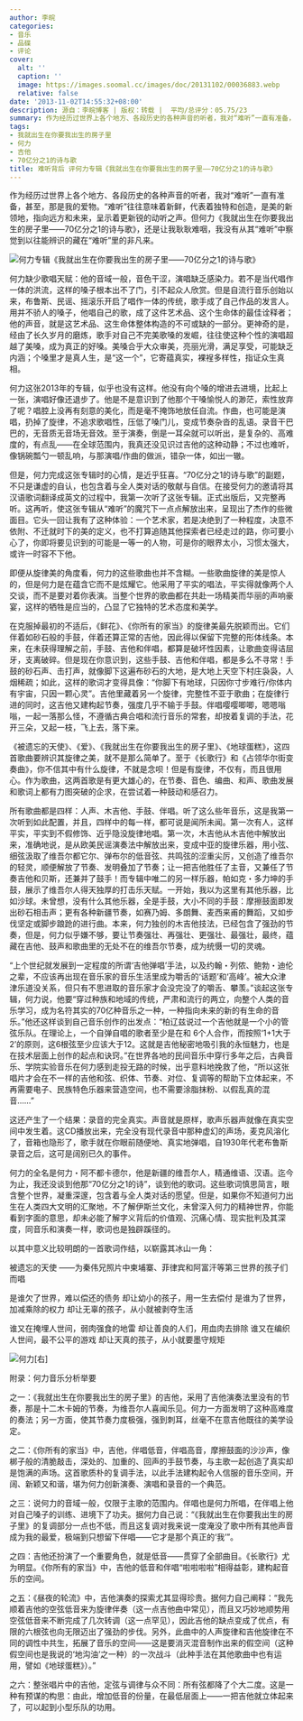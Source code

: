 ```yaml
---
author: 李皖
categories:
- 音乐
- 品碟
- 评论
cover:
  alt: ''
  caption: ''
  image: https://images.soomal.cc/images/doc/20131102/00036883.webp
  relative: false
date: '2013-11-02T14:55:32+08:00'
description: 源自：李皖博客 | 版权：转载 |  平均/总评分：05.75/23
summary: 作为经历过世界上各个地方、各段历史的各种声音的听者，我对“难听”一直有准备，甚至，那是我的爱物。“难听”往往意味着新鲜，代表着独特和创造，是美的新领地，指向远方和未来，呈示着更新锐的动听之声。但何力《我就出生在你要我出生的房子里――70亿分之1的诗与歌》，还是让我耿耿难咽……
tags:
- 我就出生在你要我出生的房子里
- 何力
- 吉他
- 70亿分之1的诗与歌
title: 难听背后 评何力专辑《我就出生在你要我出生的房子里――70亿分之1的诗与歌》
---
```


作为经历过世界上各个地方、各段历史的各种声音的听者，我对“难听”一直有准备，甚至，那是我的爱物。“难听”往往意味着新鲜，代表着独特和创造，是美的新领地，指向远方和未来，呈示着更新锐的动听之声。但何力《我就出生在你要我出生的房子里――70亿分之1的诗与歌》，还是让我耿耿难咽，我没有从其“难听”中察觉到以往能辨识的藏在“难听”里的非凡来。

![何力专辑《我就出生在你要我出生的房子里――70亿分之1的诗与歌》](https://images.soomal.cc/images/doc/20131102/00036881.webp)





何力缺少歌唱天赋：他的音域一般，音色干涩，演唱缺乏感染力。若不是当代唱作一体的洪流，这样的嗓子根本出不了门，引不起众人欣赏。但是自流行音乐创始以来，布鲁斯、民谣、摇滚乐开启了唱作一体的传统，歌手成了自己作品的发言人。用并不骄人的嗓子，他唱自己的歌，成了这件艺术品、这个生命体的最佳诠释者；他的声音，就是这艺术品、这生命体整体构造的不可或缺的一部分。更神奇的是，经由了长久岁月的磨炼，歌手对自己不完美歌嗓的发崛，往往使这种个性的演唱超越了美嗓，成为真正的好嗓。美嗓合乎大众审美，亮丽光滑，满足享受，可能缺乏内涵；个嗓里才是真人生，是“这一个”，它寄蕴真实，裸裎多样性，指证众生真相。

何力这张2013年的专辑，似乎也没有这样。他没有向个嗓的增进去进境，比起上一张，演唱好像还退步了。他是不是意识到了他那个干嗓愉悦人的渺茫，索性放弃了呢？唱腔上没再有刻意的美化，而是毫不掩饰地放任自流。作曲，也可能是演唱，扔掉了旋律，不追求歌唱性，压低了嗓门儿，变成节奏杂沓的乱语。录音干巴巴的，无音质无音场无音效。至于演奏，倒是一耳朵就可以听出，是复杂的、高难度的，有点乱――在全球范围内，我真还没见识过吉他的这种动静；不过也难听，像锅碗瓢勺一顿乱响，与那演唱/作曲的做派，错杂一体，如出一辙。

但是，何力完成这张专辑时的心情，是近乎狂喜。“70亿分之1的诗与歌”的副题，不只是谦虚的自认，也包含着与全人类对话的敬献与自信。在接受何力的邀请将其汉语歌词翻译成英文的过程中，我第一次听了这张专辑。正式出版后，又完整再听。这再听，使这张专辑从“难听”的魔咒下一点点解放出来，呈现出了杰作的些微面目。它头一回让我有了这种体验：一个艺术家，若是决绝到了一种程度，决意不依附、不迁就时下的美的定义，也不打算追随其他探索者已经走过的路，你可要小心了，你即将要见识到的可能是一等一的人物，可是你的眼界太小，习惯太强大，或许一时容不下他。

即便从旋律美的角度看，何力的这些歌曲也并不含糊。一些歌曲旋律的美是惊人的，但是何力是在蕴含它而不是炫耀它。他采用了平实的唱法，平实得就像两个人交谈，而不是要对着你表演。当整个世界的歌曲都在共赴一场精美而华丽的声响豪宴，这样的牺牲是应当的，凸显了它独特的艺术态度和美学。

在克服掉最初的不适后，《鲜花》、《你所有的家当》的旋律美最先脱颖而出。它们伴着如砂石般的手鼓，伴着还算正常的吉他，因此得以保留下完整的形体线条。本来，在未获得理解之前，手鼓、吉他和伴唱，都算是破坏性因素，让歌曲变得诘屈牙，支离破碎。但是现在你意识到，这些手鼓、吉他和伴唱，都是多么不寻常！手鼓的砂石声、击打声，就像脚下这遍布砂石的大地，是大地上天空下村庄袅袅，人烟稀疏；如此，这样的歌词才变得具像：“你脚下有地球，只因你寸步难行/你体内有宇宙，只因一颗心灵”。吉他里藏着另一个旋律，完整性不亚于歌曲；在旋律行进的同时，这吉他又建构起节奏，强度几乎不输于手鼓。伴唱嘤嘤唧唧，嗯嗯嗡嗡，一起一落那么怪，不遵循古典合唱和流行音乐的常套，却按着复调的手法，花开三朵，又起一枝，飞上去，落下来。

《被遗忘的天使》、《爱》、《我就出生在你要我出生的房子里》、《地球蛋糕》，这四首歌曲要辨识其旋律之美，就不是那么简单了。至于《长歌行》和《占领华尔街变奏曲》，你不信其中有什么旋律，不就是念呗！但是有旋律，不仅有，而且很用心。作为歌曲，这两首歌是有更大雄心的，在节奏、音色、编曲、和声、歌曲发展和歌词上都有力图突破的企求，在尝试着一种鼓动和感召力。

所有歌曲都是四样：人声、木吉他、手鼓、伴唱。听了这么些年音乐，这是我第一次听到如此配置，并且，四样中的每一样，都可说是闻所未闻。第一次有人，这样平实，平实到不假修饰、近乎隐没旋律地唱。第一次，木吉他从木吉他中解放出来，准确地说，是从欧美民谣演奏法中解放出来，变成中亚的旋律乐器，用小弦、细弦汲取了维吾尔都它尔、弹布尔的低音弦、共鸣弦的涩重尖厉，又创造了维吾尔的轻灵，顺便解放了节奏、发明叠加了节奏；让一把吉他胜任了主音，又兼任了节奏吉他和贝斯，还兼并了鼓手！而专辑中唯二的另一样乐器，帕如克・多力坤的手鼓，展示了维吾尔人得天独厚的打击乐天赋。一开始，我以为这里有其他乐器，比如沙球。未曾想，没有什么其他乐器，全是手鼓，大小不同的手鼓：摩擦鼓面即发出砂石相击声；更有各种新疆节奏，如赛乃姆、多朗舞、麦西来甫的舞蹈，又如步伐坚定或脚步踉跄的进行曲。本来，何力独创的木吉他技法，已经包含了强劲的节奏，但是，何力似乎嫌不够，要让节奏强壮、再强壮、更强壮、最强壮，最终，蕴藏在吉他、鼓声和歌曲里的无处不在的维吾尔节奏，成为统慑一切的灵魂。

“上个世纪就发展到一定程度的所谓‘吉他弹唱’手法，以及约翰・列侬、鲍勃・迪伦之辈，不应该再出现在音乐家的音乐生活里成为嚼舌的‘话题’和‘高峰’。被大众津津乐道没关系，但只有不思进取的音乐家才会没完没了的嚼舌、攀羡。”谈起这张专辑，何力说，他要“穿过种族和地域的传统，严肃和流行的两立，向整个人类的音乐学习，成为名符其实的70亿种音乐之一种，一种指向未来的新的有生命的音乐。”他还这样谈到自己音乐创作的出发点：“柏辽兹说过一个吉他就是一个小的管弦乐队。在理论上，一个自弹自唱的歌者至少是在和 6个人合作，而按照‘1+1大于2’的原则，这6根弦至少应该大于12。这就是吉他秘密地吸引我的永恒魅力，也是在技术层面上创作的起点和诀窍。”在世界各地的民间音乐中穿行多年之后，古典音乐、学院实验音乐在何力感到走投无路的时候，出乎意料地挽救了他，“所以这张唱片才会在不一样的吉他和弦、织体、节奏、对位、复调等的帮助下立体起来，不再需要电子、民族特色乐器来营造空间，也不需要涂脂抹粉、以假乱真的混音……”

这还产生了一个结果：录音的完全真实。声音就是原样，歌声乐器声就像在真实空间中发生着。这CD播放出来，完全没有现代录音中那种虚幻的声场，麦克风溶化了，音箱也隐形了，歌手就在你眼前随便地、真实地弹唱，自1930年代老布鲁斯录音之后，这可是阔别已久的事件。

何力的全名是何力・阿不都卡德尔，他是新疆的维吾尔人，精通维语、汉语。迄今为止，我还没谈到他那“70亿分之1的诗”，谈到他的歌词。这些歌词慎思简言，眼含整个世界，凝重深邃，包含着与全人类对话的愿望。但是，如果你不知道何力出生在人类四大文明的汇聚地，不了解伊斯兰文化，未曾深入何力的精神世界，你能看到字面的意思，却未必能了解字义背后的价值观、沉痛心情、现实批判及其深度，同音乐和演奏一样，歌词也是独辟蹊径的。

以其中意义比较明朗的一首歌词作结，以崭露其冰山一角：


被遗忘的天使
――为秦伟兄照片中柬埔寨、菲律宾和阿富汗等第三世界的孩子们而唱

是谁欠了世界，难以偿还的债务
却让幼小的孩子，用一生去偿付
是谁为了世界，加减乘除的权力
却让无辜的孩子，从小就被剥夺生活

谁又在掩埋人世间，弱肉强食的地雷
却让善良的人们，用血肉去排除
谁又在编织人世间，最不公平的游戏
却让天真的孩子，从小就要墨守规矩


![何力[右]](https://images.soomal.cc/images/doc/20131102/00036882.webp)





附录：何力音乐分析举要

之一：《我就出生在你要我出生的房子里》的吉他，采用了吉他演奏法里没有的节奏，那是十二木卡姆的节奏，为维吾尔人喜闻乐见。何力一方面发明了这种高难度的奏法；另一方面，使其节奏力度极强，强到刺耳，丝毫不在意吉他既往的美学设定。

之二：《你所有的家当》中，吉他，伴唱低音，伴唱高音，摩擦鼓面的沙沙声，像梆子般的清脆敲击，深处的、加重的、回声的手鼓节奏，与主歌一起创造了真实却是饱满的声场。这首歌质朴的复调手法，以此手法建构起令人信服的音乐空间，开阔、新颖又和谐，堪为何力创新演奏、演唱和录音的一个典范。

之三：说何力的音域一般，仅限于主歌的范围内。伴唱也是何力所唱，在伴唱上他对自己嗓子的训练、进境下了功夫。据何力自己说：“《我就出生在你要我出生的房子里》的复调部分一点也不低，而且这复调对我来说一度淹没了歌中所有其他声音成为我的最爱，极端到只想留下伴唱――它才是那个真正的‘我’”。

之四：吉他还扮演了一个重要角色，就是低音――贯穿了全部曲目。《长歌行》尤为明显。《你所有的家当》中，吉他的低音和伴唱“啦啦啦啦”相得益彰，建构起音乐的空间。

之五：《昼夜的轮流》中，吉他演奏的探索尤其显得珍贵。据何力自己阐释：“我先顺着吉他的空弦低音来为旋律伴奏（这一点吉他曲中常见），而且又巧妙地顺势用空弦低音来不断完成了几次转调（这一点罕见），因此吉他的缺点变成了优点，有限的六根弦也向无限迈出了强劲的步伐。另外，此曲中的人声旋律和吉他旋律在不同的调性中共生，拓展了音乐的空间――这是要消灭混音制作出来的假空间（这种假空间也是我说的‘地沟油’之一种）的一次战斗（此种手法在其他歌曲中也有运用，譬如《地球蛋糕》）。”

之六：整张唱片中的吉他，定弦与调律与众不同：所有弦都降了个大二度。这是一种有预谋的构思：由此，增加低音的份量，在最低层面上――一把吉他就立体起来了，可以起到小型乐队的功用。